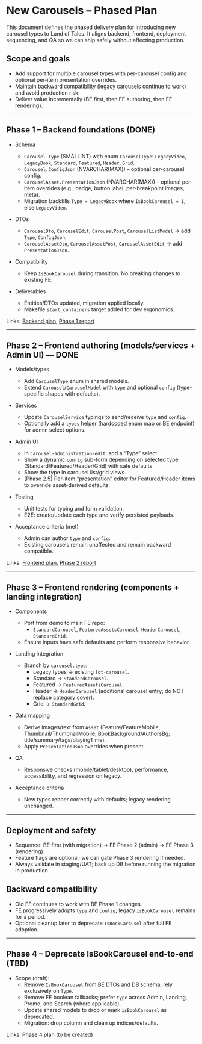 # New Carousels – Phased Plan

This document defines the phased delivery plan for introducing new carousel types to Land of Tales. It aligns backend, frontend, deployment sequencing, and QA so we can ship safely without affecting production.

## Scope and goals
- Add support for multiple carousel types with per-carousel config and optional per-item presentation overrides.
- Maintain backward compatibility (legacy carousels continue to work) and avoid production risk.
- Deliver value incrementally (BE first, then FE authoring, then FE rendering).

---

## Phase 1 – Backend foundations (DONE)

- Schema
  - `Carousel.Type` (SMALLINT) with enum `CarouselType`: `LegacyVideo`, `LegacyBook`, `Standard`, `Featured`, `Header`, `Grid`.
  - `Carousel.ConfigJson` (NVARCHAR(MAX)) – optional per-carousel config.
  - `CarouselAsset.PresentationJson` (NVARCHAR(MAX)) – optional per-item overrides (e.g., badge, button label, per-breakpoint images, meta).
  - Migration backfills `Type = LegacyBook` where `IsBookCarousel = 1`, else `LegacyVideo`.

- DTOs
  - `CarouselDto`, `CarouselEdit`, `CarouselPost`, `CarouselListModel` → add `Type`, `ConfigJson`.
  - `CarouselAssetDto`, `CarouselAssetPost`, `CarouselAssetEdit` → add `PresentationJson`.

- Compatibility
  - Keep `IsBookCarousel` during transition. No breaking changes to existing FE.

- Deliverables
  - Entities/DTOs updated, migration applied locally.
  - Makefile `start_containers` target added for dev ergonomics.

Links: [Backend plan](./carousels-be-plan.md), [Phase 1 report](./carousels-phase1-report.md)

---

## Phase 2 – Frontend authoring (models/services + Admin UI) — DONE

- Models/types
  - Add `CarouselType` enum in shared models.
  - Extend `Carousel`/`CarouselModel` with `type` and optional `config` (type-specific shapes with defaults).

- Services
  - Update `CarouselService` typings to send/receive `type` and `config`.
  - Optionally add a `types` helper (hardcoded enum map or BE endpoint) for admin select options.

- Admin UI
  - In `carousel-administration-edit`: add a “Type” select.
  - Show a dynamic `config` sub-form depending on selected type (Standard/Featured/Header/Grid) with safe defaults.
  - Show the type in carousel list/grid views.
  - (Phase 2.5) Per-item “presentation” editor for Featured/Header items to override asset-derived defaults.

- Testing
  - Unit tests for typing and form validation.
  - E2E: create/update each type and verify persisted payloads.

- Acceptance criteria (met)
  - Admin can author `type` and `config`.
  - Existing carousels remain unaffected and remain backward compatible.

Links: [Frontend plan](./new-carousels-fe-plan.md), [Phase 2 report](./carousels-phase2-report.md)

---

## Phase 3 – Frontend rendering (components + landing integration)

- Components
  - Port from demo to main FE repo:
    - `StandardCarousel`, `FeaturedAssetsCarousel`, `HeaderCarousel`, `StandardGrid`.
  - Ensure inputs have safe defaults and perform responsive behavior.

- Landing integration
  - Branch by `carousel.type`:
    - Legacy types → existing `lot-carousel`.
    - Standard → `StandardCarousel`.
    - Featured → `FeaturedAssetsCarousel`.
    - Header → `HeaderCarousel` (additional carousel entry; do NOT replace category cover).
    - Grid → `StandardGrid`.

- Data mapping
  - Derive images/text from `Asset` (Feature/FeatureMobile, Thumbnail/ThumbnailMobile, BookBackground/AuthorsBg; title/summary/tags/playingTime).
  - Apply `PresentationJson` overrides when present.

- QA
  - Responsive checks (mobile/tablet/desktop), performance, accessibility, and regression on legacy.

- Acceptance criteria
  - New types render correctly with defaults; legacy rendering unchanged.

---

## Deployment and safety
- Sequence: BE first (with migration) → FE Phase 2 (admin) → FE Phase 3 (rendering).
- Feature flags are optional; we can gate Phase 3 rendering if needed.
- Always validate in staging/UAT; back up DB before running the migration in production.

## Backward compatibility
- Old FE continues to work with BE Phase 1 changes.
- FE progressively adopts `type` and `config`; legacy `isBookCarousel` remains for a period.
- Optional cleanup later to deprecate `IsBookCarousel` after full FE adoption.

---

## Phase 4 – Deprecate IsBookCarousel end-to-end (TBD)

- Scope (draft):
  - Remove `IsBookCarousel` from BE DTOs and DB schema; rely exclusively on `Type`.
  - Remove FE boolean fallbacks; prefer `type` across Admin, Landing, Promo, and Search (where applicable).
  - Update shared models to drop or mark `isBookCarousel` as deprecated.
  - Migration: drop column and clean up indices/defaults.

Links: Phase 4 plan (to be created)
